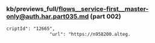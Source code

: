 ### kb/previews_full/flows__service-first__master-only@auth.har.part035.md (part 002)

```md
criptId": "12665",
                "url": "https://n958200.alteg.
```

```
